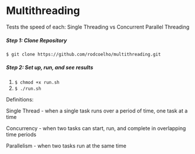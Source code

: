 # Multithreading

Tests the speed of each: Single Threading vs Concurrent Parallel Threading 

##### Step 1: Clone Repository

`$ git clone https://github.com/rodcoelho/multithreading.git`

##### Step 2: Set up, run, and see results

1) `$ chmod +x run.sh`
2) `$ ./run.sh`


Definitions:

Single Thread - when a single task runs over a period of time, one task at a time

Concurrency - when two tasks can start, run, and complete in overlapping time periods

Parallelism - when two tasks run at the same time